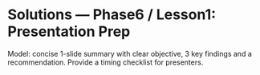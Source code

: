 # Solutions — Phase6 / Lesson1: Presentation Prep

Model: concise 1-slide summary with clear objective, 3 key findings and a recommendation. Provide a timing checklist for presenters.
